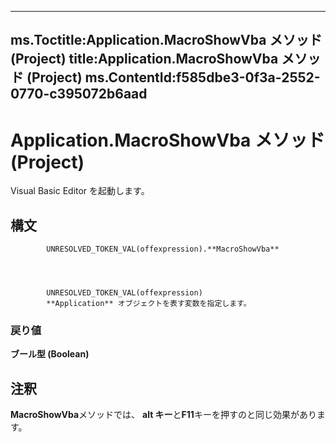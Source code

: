

---
ms.Toctitle:Application.MacroShowVba メソッド (Project)
title:Application.MacroShowVba メソッド (Project)
ms.ContentId:f585dbe3-0f3a-2552-0770-c395072b6aad
---
# Application.MacroShowVba メソッド (Project)




Visual Basic Editor を起動します。

## 構文

            UNRESOLVED_TOKEN_VAL(offexpression).**MacroShowVba**




            UNRESOLVED_TOKEN_VAL(offexpression)
            **Application** オブジェクトを表す変数を指定します。

### 戻り値
**ブール型 (Boolean)**





## 注釈
**MacroShowVba**メソッドでは、 **alt キー**と**F11**キーを押すのと同じ効果があります。





